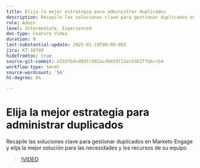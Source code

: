 ```yaml
---
title: Elija la mejor estrategia para administrar duplicados
description: Recapile las soluciones clave para gestionar duplicados en Marketo Engage y elija la mejor solución para las necesidades y los recursos de su equipo.
role: Admin
level: Intermediate, Experienced
doc-type: Feature Video
duration: 0
last-substantial-update: 2025-01-10T00:00:00Z
jira: KT-16749
hidefromtoc: true
source-git-commit: e310fb4cd8dfc502ac49019f12ecb361ffbbccb4
workflow-type: tm+mt
source-wordcount: '56'
ht-degree: 0%

---
```



# Elija la mejor estrategia para administrar duplicados

Recapile las soluciones clave para gestionar duplicados en Marketo Engage y elija la mejor solución para las necesidades y los recursos de su equipo.

>[!VIDEO](https://video.tv.adobe.com/v/3429502/?learn=on&enablevpops)
